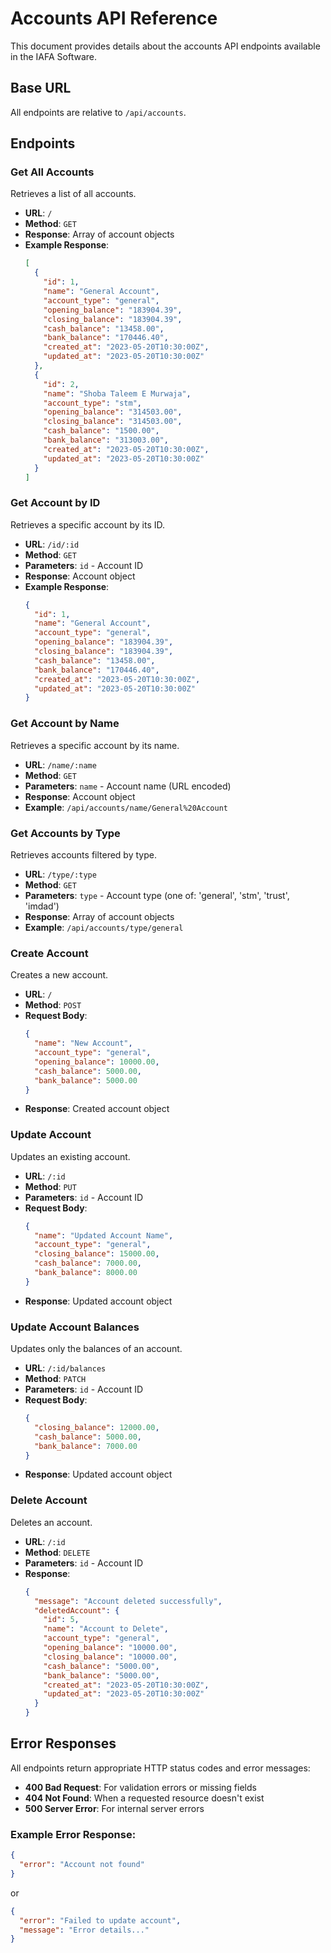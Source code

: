 # Accounts API Reference

This document provides details about the accounts API endpoints available in the IAFA Software.

## Base URL
All endpoints are relative to `/api/accounts`.

## Endpoints

### Get All Accounts
Retrieves a list of all accounts.

- **URL**: `/`
- **Method**: `GET`
- **Response**: Array of account objects
- **Example Response**:
  ```json
  [
    {
      "id": 1,
      "name": "General Account",
      "account_type": "general",
      "opening_balance": "183904.39",
      "closing_balance": "183904.39",
      "cash_balance": "13458.00",
      "bank_balance": "170446.40",
      "created_at": "2023-05-20T10:30:00Z",
      "updated_at": "2023-05-20T10:30:00Z"
    },
    {
      "id": 2,
      "name": "Shoba Taleem E Murwaja",
      "account_type": "stm",
      "opening_balance": "314503.00",
      "closing_balance": "314503.00",
      "cash_balance": "1500.00",
      "bank_balance": "313003.00",
      "created_at": "2023-05-20T10:30:00Z",
      "updated_at": "2023-05-20T10:30:00Z"
    }
  ]
  ```

### Get Account by ID
Retrieves a specific account by its ID.

- **URL**: `/id/:id`
- **Method**: `GET`
- **Parameters**: `id` - Account ID
- **Response**: Account object
- **Example Response**:
  ```json
  {
    "id": 1,
    "name": "General Account",
    "account_type": "general",
    "opening_balance": "183904.39",
    "closing_balance": "183904.39",
    "cash_balance": "13458.00",
    "bank_balance": "170446.40",
    "created_at": "2023-05-20T10:30:00Z",
    "updated_at": "2023-05-20T10:30:00Z"
  }
  ```

### Get Account by Name
Retrieves a specific account by its name.

- **URL**: `/name/:name`
- **Method**: `GET`
- **Parameters**: `name` - Account name (URL encoded)
- **Response**: Account object
- **Example**: `/api/accounts/name/General%20Account`

### Get Accounts by Type
Retrieves accounts filtered by type.

- **URL**: `/type/:type`
- **Method**: `GET`
- **Parameters**: `type` - Account type (one of: 'general', 'stm', 'trust', 'imdad')
- **Response**: Array of account objects
- **Example**: `/api/accounts/type/general`

### Create Account
Creates a new account.

- **URL**: `/`
- **Method**: `POST`
- **Request Body**:
  ```json
  {
    "name": "New Account",
    "account_type": "general",
    "opening_balance": 10000.00,
    "cash_balance": 5000.00,
    "bank_balance": 5000.00
  }
  ```
- **Response**: Created account object

### Update Account
Updates an existing account.

- **URL**: `/:id`
- **Method**: `PUT`
- **Parameters**: `id` - Account ID
- **Request Body**:
  ```json
  {
    "name": "Updated Account Name",
    "account_type": "general",
    "closing_balance": 15000.00,
    "cash_balance": 7000.00,
    "bank_balance": 8000.00
  }
  ```
- **Response**: Updated account object

### Update Account Balances
Updates only the balances of an account.

- **URL**: `/:id/balances`
- **Method**: `PATCH`
- **Parameters**: `id` - Account ID
- **Request Body**:
  ```json
  {
    "closing_balance": 12000.00,
    "cash_balance": 5000.00,
    "bank_balance": 7000.00
  }
  ```
- **Response**: Updated account object

### Delete Account
Deletes an account.

- **URL**: `/:id`
- **Method**: `DELETE`
- **Parameters**: `id` - Account ID
- **Response**:
  ```json
  {
    "message": "Account deleted successfully",
    "deletedAccount": {
      "id": 5,
      "name": "Account to Delete",
      "account_type": "general",
      "opening_balance": "10000.00",
      "closing_balance": "10000.00",
      "cash_balance": "5000.00",
      "bank_balance": "5000.00",
      "created_at": "2023-05-20T10:30:00Z",
      "updated_at": "2023-05-20T10:30:00Z"
    }
  }
  ```

## Error Responses

All endpoints return appropriate HTTP status codes and error messages:

- **400 Bad Request**: For validation errors or missing fields
- **404 Not Found**: When a requested resource doesn't exist
- **500 Server Error**: For internal server errors

### Example Error Response:
```json
{
  "error": "Account not found"
}
```

or

```json
{
  "error": "Failed to update account",
  "message": "Error details..."
}
``` 